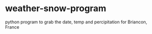 # weather-snow-program
python program to grab the date, temp and percipitation for Briancon, France
